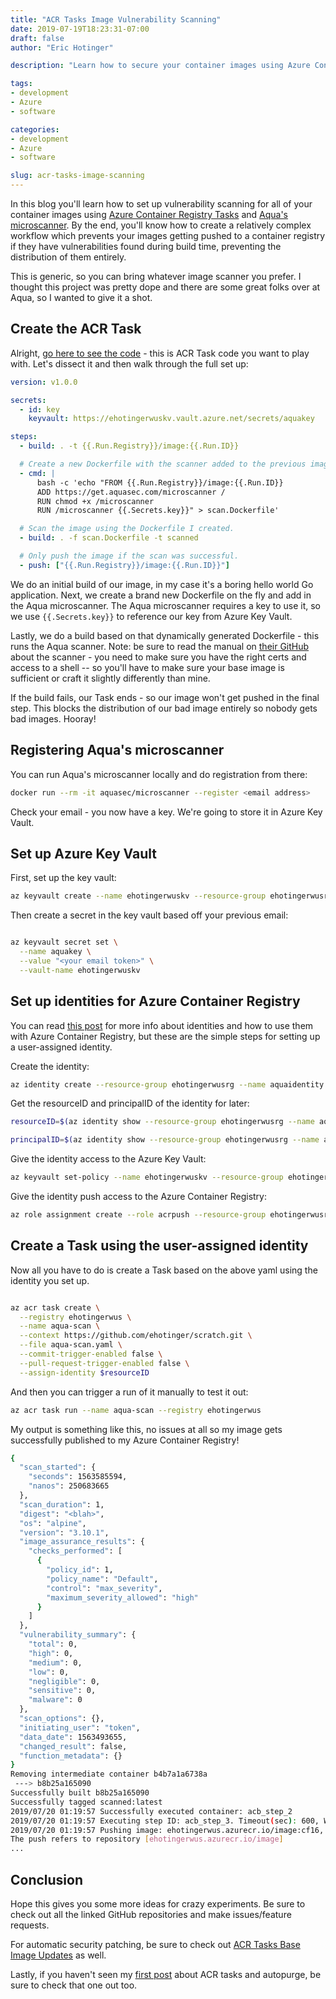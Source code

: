 ```yaml
---
title: "ACR Tasks Image Vulnerability Scanning"
date: 2019-07-19T18:23:31-07:00
draft: false
author: "Eric Hotinger"

description: "Learn how to secure your container images using Azure Container Registry Tasks and Aqua's Microscanner in this informative blog. The article provides step-by-step instructions on how to set up a workflow that prevents the distribution of vulnerable images by scanning them during build time. Follow the code example and the instructions on how to register Aqua's Microscanner, set up Azure Key Vault, and assign identities for Azure Container Registry. By the end of the blog, you'll know how to create a complex security workflow to ensure the safety of your container images."

tags:
- development
- Azure
- software

categories:
- development
- Azure
- software

slug: acr-tasks-image-scanning
---
```


In this blog you'll learn how to set up vulnerability scanning for all of your container images using [Azure Container Registry Tasks](https://docs.microsoft.com/en-us/azure/container-registry/container-registry-tasks-overview) and [Aqua's microscanner](https://github.com/aquasecurity/microscanner). By the end, you'll know how to create a relatively complex workflow which prevents your images getting pushed to a container registry if they have vulnerabilities found during build time, preventing the distribution of them entirely.

This is generic, so you can bring whatever image scanner you prefer. I thought this project was pretty dope and there are some great folks over at Aqua, so I wanted to give it a shot. 

## Create the ACR Task

Alright, [go here to see the code](https://github.com/ehotinger/scratch/blob/master/aqua-scan.yaml) - this is ACR Task code you want to play with. Let's dissect it and then walk through the full set up:

```yaml
version: v1.0.0

secrets:
  - id: key
    keyvault: https://ehotingerwuskv.vault.azure.net/secrets/aquakey

steps:
  - build: . -t {{.Run.Registry}}/image:{{.Run.ID}}

  # Create a new Dockerfile with the scanner added to the previous image.
  - cmd: |
      bash -c 'echo "FROM {{.Run.Registry}}/image:{{.Run.ID}}
      ADD https://get.aquasec.com/microscanner /
      RUN chmod +x /microscanner
      RUN /microscanner {{.Secrets.key}}" > scan.Dockerfile'

  # Scan the image using the Dockerfile I created.
  - build: . -f scan.Dockerfile -t scanned

  # Only push the image if the scan was successful.
  - push: ["{{.Run.Registry}}/image:{{.Run.ID}}"]
```

We do an initial build of our image, in my case it's a boring hello world Go application. Next, we create a brand new Dockerfile on the fly and add in the Aqua microscanner. The Aqua microscanner requires a key to use it, so we use `{{.Secrets.key}}` to reference our key from Azure Key Vault.

Lastly, we do a build based on that dynamically generated Dockerfile - this runs the Aqua scanner. Note: be sure to read the manual on [their GitHub](https://github.com/aquasecurity/microscanner) about the scanner - you need to make sure you have the right certs and access to a shell -- so you'll have to make sure your base image is sufficient or craft it slightly differently than mine.

If the build fails, our Task ends - so our image won't get pushed in the final step. This blocks the distribution of our bad image entirely so nobody gets bad images. Hooray!

## Registering Aqua's microscanner

You can run Aqua's microscanner locally and do registration from there:

```sh
docker run --rm -it aquasec/microscanner --register <email address>
```

Check your email - you now have a key. We're going to store it in Azure Key Vault.

## Set up Azure Key Vault

First, set up the key vault:

```sh
az keyvault create --name ehotingerwuskv --resource-group ehotingerwusrg --location westus
```

Then create a secret in the key vault based off your previous email:

```sh

az keyvault secret set \
  --name aquakey \
  --value "<your email token>" \
  --vault-name ehotingerwuskv
```

## Set up identities for Azure Container Registry

You can read [this post](https://docs.microsoft.com/en-us/azure/container-registry/container-registry-tasks-authentication-managed-identity) for more info about identities and how to use them with Azure Container Registry, but these are the simple steps for setting up a user-assigned identity.

Create the identity:

```sh
az identity create --resource-group ehotingerwusrg --name aquaidentity
```

Get the resourceID and principalID of the identity for later:

```sh
resourceID=$(az identity show --resource-group ehotingerwusrg --name aquaidentity --query id --output tsv)

principalID=$(az identity show --resource-group ehotingerwusrg --name aquaidentity --query principalId --output tsv)
```

Give the identity access to the Azure Key Vault:

```sh
az keyvault set-policy --name ehotingerwuskv --resource-group ehotingerwusrg --object-id $principalID --secret-permissions get
```

Give the identity push access to the Azure Container Registry:

```sh
az role assignment create --role acrpush --resource-group ehotingerwusrg --assignee $principalID
```

## Create a Task using the user-assigned identity

Now all you have to do is create a Task based on the above yaml using the identity you set up.

```sh

az acr task create \
  --registry ehotingerwus \
  --name aqua-scan \
  --context https://github.com/ehotinger/scratch.git \
  --file aqua-scan.yaml \
  --commit-trigger-enabled false \
  --pull-request-trigger-enabled false \
  --assign-identity $resourceID
```

And then you can trigger a run of it manually to test it out:

```sh
az acr task run --name aqua-scan --registry ehotingerwus
```

My output is something like this, no issues at all so my image gets successfully published to my Azure Container Registry!

```sh
{
  "scan_started": {
    "seconds": 1563585594,
    "nanos": 250683665
  },
  "scan_duration": 1,
  "digest": "<blah>",
  "os": "alpine",
  "version": "3.10.1",
  "image_assurance_results": {
    "checks_performed": [
      {
        "policy_id": 1,
        "policy_name": "Default",
        "control": "max_severity",
        "maximum_severity_allowed": "high"
      }
    ]
  },
  "vulnerability_summary": {
    "total": 0,
    "high": 0,
    "medium": 0,
    "low": 0,
    "negligible": 0,
    "sensitive": 0,
    "malware": 0
  },
  "scan_options": {},
  "initiating_user": "token",
  "data_date": 1563493655,
  "changed_result": false,
  "function_metadata": {}
}
Removing intermediate container b4b7a1a6738a
 ---> b8b25a165090
Successfully built b8b25a165090
Successfully tagged scanned:latest
2019/07/20 01:19:57 Successfully executed container: acb_step_2
2019/07/20 01:19:57 Executing step ID: acb_step_3. Timeout(sec): 600, Working directory: '', Network: 'acb_default_network'
2019/07/20 01:19:57 Pushing image: ehotingerwus.azurecr.io/image:cf16, attempt 1
The push refers to repository [ehotingerwus.azurecr.io/image]
...
```

## Conclusion

Hope this gives you some more ideas for crazy experiments. Be sure to check out all the linked GitHub repositories and make issues/feature requests.

For automatic security patching, be sure to check out [ACR Tasks Base Image Updates](https://docs.microsoft.com/en-us/azure/container-registry/container-registry-tutorial-base-image-update) as well.

Lastly, if you haven't seen my [first post](https://ehotinger.com/blog/acr-tasks-daily-autopurge/) about ACR tasks and autopurge, be sure to check that one out too.